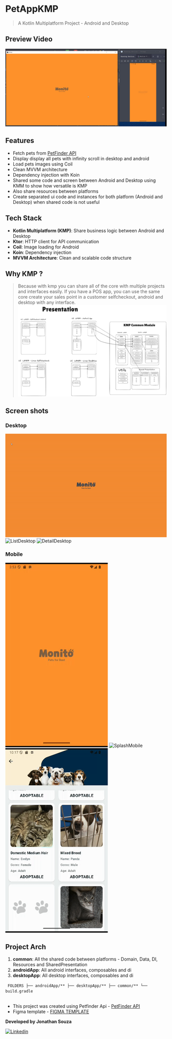 # PetAppKMP
> A Kotlin Multiplatform Project - Android and Desktop

## Preview Video
[![PET APP VIDEO](screenshot/preview.png)](https://www.youtube.com/watch?v=mX7R_xBhAfc)

## Features
- Fetch pets from [PetFinder API](https://www.petfinder.com/developers/v2/docs/#get-animals)
- Display display all pets with infinity scroll in desktop and android
- Load pets images using Coil
- Clean MVVM architecture
- Dependency injection with Koin
- Shared some code and screen between Android and Desktop using KMM to show how versatile is KMP
- Also share resources between platforms
- Create separated ui code and instances for both platform (Android and Desktop) when shared code is not useful


## Tech Stack
- **Kotlin Multiplatform (KMP)**: Share business logic between Android and Desktop
- **Ktor**: HTTP client for API communication
- **Coil**: Image loading for Android
- **Koin**: Dependency injection
- **MVVM Architecture**: Clean and scalable code structure


## Why KMP ?
> Because with kmp you can share all of the core with multiple projects and interfaces easily. If you have a POS app, you can use the same core create your sales point in a customer selfcheckout, android and desktop with any interface.
![Project Architecture](screenshot/kmp_arch.png)


## Screen shots

### Desktop
![SplashDesktop](screenshot/desktop_splash.gif)
![ListDesktop](screenshot/desktop_petlist.gif)
![DetailDesktop](screenshot/desktop_detail.gif)
<br>
### Mobile
![SplashMobile](screenshot/mobile_splash.gif)
![SplashMobile](screenshot/mobile_petlist.gif)
![SplashMobile](screenshot/mobile_detail.gif)
<br>

## Project Arch
1. **common**: All the shared code between platforms - Domain, Data, DI, Resources and SharedPresentation
2. **androidApp**: All android interfaces, composables and di
3. **desktopApp**: All desktop interfaces, composables and di

<code> FOLDERS
  ├── androidApp/**
  ├── desktopApp/**
  ├── common/**
  └── build.gradle  
</code>


- This project was created using Petfinder Api - [PetFinder API](https://www.petfinder.com/developers/v2/docs/#get-animals)
- Figma template - [FIGMA TEMPLATE](https://www.figma.com/community/file/1164046882633361201/free-template-ecommerce-website-monito-pets-for-best-community)


**Developed by Jonathan Souza**

[![Linkedin](https://img.shields.io/badge/-linkedin-grey?logo=linkedin)](https://www.linkedin.com/in/jonathan-souza-6b570338/)